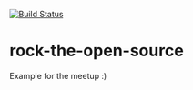 [![Build Status](https://travis-ci.org/Angelmmiguel/rock-the-open-source.svg?branch=master)](https://travis-ci.org/Angelmmiguel/rock-the-open-source)

# rock-the-open-source

Example for the meetup :)
